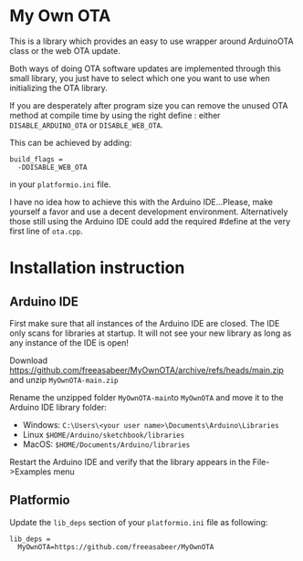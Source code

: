 # My Own OTA

This is a library which provides an easy to use wrapper around ArduinoOTA class or the web OTA update.

Both ways of doing OTA software updates are implemented through this small library, you just have to select which one you want to use when initializing the OTA library.

If you are desperately after program size you can remove the unused OTA method at compile time by using the right define : either `DISABLE_ARDUINO_OTA` or `DISABLE_WEB_OTA`.

This can be achieved by adding:
````
build_flags =
  -DDISABLE_WEB_OTA
````
in your `platformio.ini` file.

I have no idea how to achieve this with the Arduino IDE...Please, make yourself a favor and use a decent development environment.
Alternatively those still using the Arduino IDE could add the required #define at the very first line of `ota.cpp`.

# Installation instruction

## Arduino IDE
First make sure that all instances of the Arduino IDE are closed. The IDE only scans for libraries at startup. It will not see your new library as long as any instance of the IDE is open!

Download https://github.com/freeasabeer/MyOwnOTA/archive/refs/heads/main.zip and unzip `MyOwnOTA-main.zip`

Rename the unzipped folder `MyOwnOTA-main`to `MyOwnOTA` and move it to the Arduino IDE library folder:
- Windows: `C:\Users\<your user name>\Documents\Arduino\Libraries`
- Linux `$HOME/Arduino/sketchbook/libraries`
- MacOS: `$HOME/Documents/Arduino/libraries`

Restart the Arduino IDE and verify that the library appears in the File->Examples menu

## Platformio
Update the `lib_deps` section of your `platformio.ini` file as following:
```
lib_deps =
  MyOwnOTA=https://github.com/freeasabeer/MyOwnOTA
```
